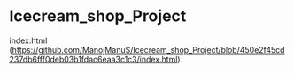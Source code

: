# Icecream_shop_Project
index.html
(https://github.com/ManojManuS/Icecream_shop_Project/blob/450e2f45cd237db6fff0deb03b1fdac6eaa3c1c3/index.html)
